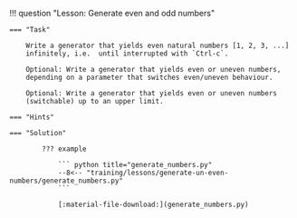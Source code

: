 !!! question "Lesson: Generate even and odd numbers"

    === "Task"
    
        Write a generator that yields even natural numbers [1, 2, 3, ...]
        infinitely, i.e.  until interrupted with `Ctrl-c`.

        Optional: Write a generator that yields even or uneven numbers,
        depending on a parameter that switches even/uneven behaviour.

        Optional: Write a generator that yields even or uneven numbers
        (switchable) up to an upper limit.

    === "Hints"

    === "Solution"

            ??? example

                ``` python title="generate_numbers.py"
                --8<-- "training/lessons/generate-un-even-numbers/generate_numbers.py"
                ```

                [:material-file-download:](generate_numbers.py)
